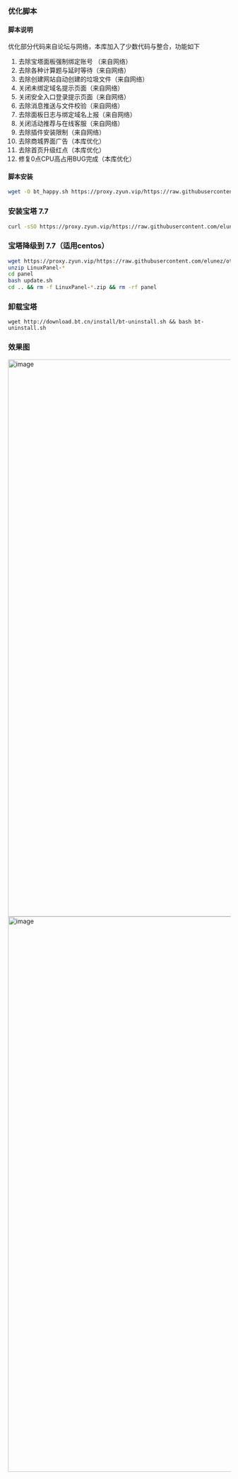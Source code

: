 ### 优化脚本
#### 脚本说明
优化部分代码来自论坛与网络，本库加入了少数代码与整合，功能如下
1. 去除宝塔面板强制绑定账号 （来自网络）
2. 去除各种计算题与延时等待（来自网络）
3. 去除创建网站自动创建的垃圾文件（来自网络）
4. 关闭未绑定域名提示页面（来自网络）
5. 关闭安全入口登录提示页面（来自网络）
6. 去除消息推送与文件校验（来自网络）
7. 去除面板日志与绑定域名上报（来自网络）
8. 关闭活动推荐与在线客服（来自网络）
9. 去除插件安装限制（来自网络）
10. 去除商城界面广告（本库优化）
11. 去除首页升级红点（本库优化）
12. 修复0点CPU高占用BUG完成（本库优化）
#### 脚本安装
```bash
wget -O bt_happy.sh https://proxy.zyun.vip/https://raw.githubusercontent.com/elunez/other_script/master/bt_7.7_happy/bt_happy.sh && chmod +x bt_happy.sh && ./bt_happy.sh
```

### 安装宝塔 7.7

```bash
curl -sSO https://proxy.zyun.vip/https://raw.githubusercontent.com/elunez/other_script/master/btpanel-v7.7.0/install/install_panel.sh && bash install_panel.sh
```

### 宝塔降级到 7.7（适用centos）

```bash
wget https://proxy.zyun.vip/https://raw.githubusercontent.com/elunez/other_script/master/btpanel-v7.7.0/install/src/LinuxPanel-7.7.0.zip
unzip LinuxPanel-*
cd panel
bash update.sh
cd .. && rm -f LinuxPanel-*.zip && rm -rf panel
```

### 卸载宝塔

```
wget http://download.bt.cn/install/bt-uninstall.sh && bash bt-uninstall.sh
```
### 效果图

<img width="1259" alt="image" src="https://user-images.githubusercontent.com/42142420/190320252-4e53840f-98c8-49e0-b6a9-d9517060dadd.png">

<img width="1255" alt="image" src="https://user-images.githubusercontent.com/42142420/190320337-3b8d3de3-479c-460e-be13-0d2ca3170a90.png">
